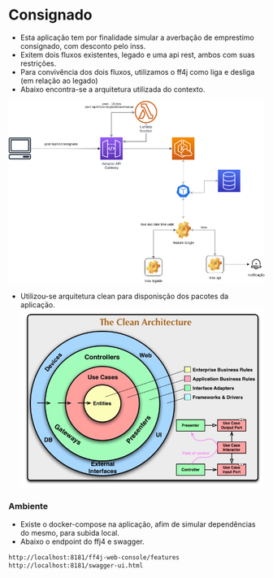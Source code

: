 # Consignado
- Esta aplicação tem por finalidade simular a averbação de emprestimo consignado, com desconto pelo inss.
- Exitem dois fluxos existentes, legado e uma api rest, ambos com suas restrições.
- Para convivência dos dois fluxos, utilizamos o ff4j como liga e desliga (em relação ao legado)
- Abaixo encontra-se a arquitetura utilizada do contexto.

![alt text](https://github.com/fabriciolfj/averbacao-service/blob/main/averba%C3%A7%C3%A3o.drawio.png)
- Utilizou-se arquitetura clean para disponisção dos pacotes da aplicação.
  ![alt text](https://github.com/fabriciolfj/averbacao-service/blob/main/clean.png)
### Ambiente
- Existe o docker-compose na aplicação, afim de simular dependências do mesmo, para subida local.
- Abaixo o endpoint do ffj4 e swagger.
```
http://localhost:8181/ff4j-web-console/features
http://localhost:8181/swagger-ui.html
```
